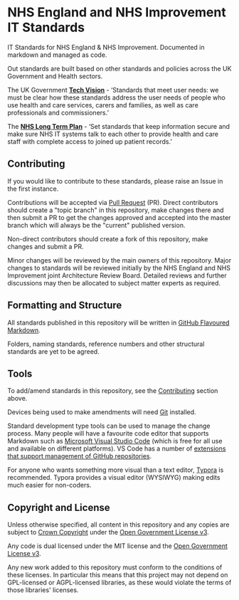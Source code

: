 # NHS England and NHS Improvement IT Standards

IT Standards for NHS England &amp; NHS Improvement. Documented in markdown and managed as code.

Out standards are built based on other standards and policies across the UK Government and Health sectors.

The UK Government **[Tech Vision](https://www.gov.uk/government/publications/the-future-of-healthcare-our-vision-for-digital-data-and-technology-in-health-and-care/the-future-of-healthcare-our-vision-for-digital-data-and-technology-in-health-and-care)** - ‘Standards that meet user needs: we must be clear how these standards address the user needs of people who use health and care services, carers and families, as well as care professionals and commissioners.’

The **[NHS Long Term Plan](https://www.longtermplan.nhs.uk/areas-of-work/digital-transformation/)** - ‘Set standards that keep information secure and make sure NHS IT systems talk to each other to provide health and care staff with complete access to joined up patient records.’​

## Contributing

If you would like to contribute to these standards, please raise an Issue in the first instance.

Contributions will be accepted via [Pull Request](https://help.github.com/en/github/collaborating-with-issues-and-pull-requests/about-pull-requests) (PR). Direct contributors should create a "topic branch" in this repository, make changes there and then submit a PR to get the changes approved and accepted into the master branch which will always be the "current" published version.

Non-direct contributors should create a fork of this repository, make changes and submit a PR. 

Minor changes will be reviewed by the main owners of this repository. Major changes to standards will be reviewed initially by the NHS England and NHS Improvement joint Architecture Review Board. Detailed reviews and further discussions may then be allocated to subject matter experts as required.

## Formatting and Structure

All standards published in this repository will be written in [GitHub Flavoured Markdown](https://github.github.com/gfm/).

Folders, naming standards, reference numbers and other structural standards are yet to be agreed.

## Tools

To add/amend standards in this repository, see the [Contributing](#contributing) section above.

Devices being used to make amendments will need [Git](https://git-scm.com/) installed.

Standard development type tools can be used to manage the change process. Many people will have a favourite code editor that supports Markdown such as [Microsoft Visual Studio Code](https://code.visualstudio.com/) (which is free for all use and available on different platforms). VS Code has a number of [extensions that support management of GitHub repositories](https://code.visualstudio.com/docs/editor/github).

For anyone who wants something more visual than a text editor, [Typora](https://typora.io/) is recommended. Typora provides a visual editor (WYSIWYG) making edits much easier for non-coders.

## Copyright and License

Unless otherwise specified, all content in this repository and any copies are subject to [Crown Copyright](http://www.nationalarchives.gov.uk/information-management/re-using-public-sector-information/copyright-and-re-use/crown-copyright/) under the [Open Government License v3](./LICENSE).

Any code is dual licensed under the MIT license and the [Open Government License v3](./LICENSE). 

Any new work added to this repository must conform to the conditions of these licenses. In particular this means that this project may not depend on GPL-licensed or AGPL-licensed libraries, as these would violate the terms of those libraries' licenses.
